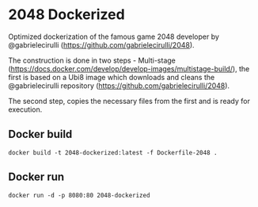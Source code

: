# 2048 Dockerized

Optimized dockerization of the famous game 2048 developer by @gabrielecirulli (https://github.com/gabrielecirulli/2048).

The construction is done in two steps - Multi-stage (https://docs.docker.com/develop/develop-images/multistage-build/), the first is based on a Ubi8 image which downloads and cleans the @gabrielecirulli repository (https://github.com/gabrielecirulli/2048). 

The second step, copies the necessary files from the first and is ready for execution.

## Docker build

`docker build -t 2048-dockerized:latest -f Dockerfile-2048 .`

## Docker run

`docker run -d -p 8080:80 2048-dockerized`